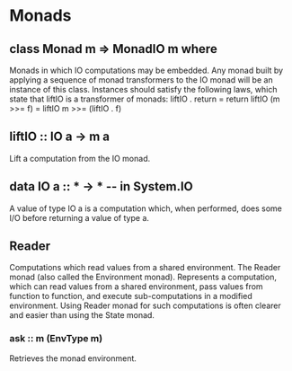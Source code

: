 
# Monads

## class Monad m => MonadIO m where
Monads in which IO computations may be embedded. Any monad built by applying a sequence of 
monad transformers to the IO monad will be an instance of this class.
Instances should satisfy the following laws, which state that liftIO is a transformer of monads:
liftIO . return = return
liftIO (m >>= f) = liftIO m >>= (liftIO . f) 

## liftIO :: IO a -> m a
Lift a computation from the IO monad.

## data IO a :: * -> * -- in System.IO
A value of type IO a is a computation which, when performed, does some I/O before returning a value of type a. 

## Reader
Computations which read values from a shared environment.
The Reader monad (also called the Environment monad). Represents a computation, which can read values from a shared environment,
pass values from function to function, and execute sub-computations in a modified environment. Using Reader monad for such 
computations is often clearer and easier than using the State monad.

### ask :: m (EnvType m) 
Retrieves the monad environment.
